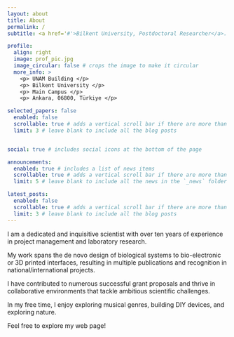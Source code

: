 ```yaml
---
layout: about
title: About
permalink: /
subtitle: <a href='#'>Bilkent University, Postdoctoral Researcher</a>. National Institute of Materials Science and Nanotechnology

profile:
  align: right
  image: prof_pic.jpg
  image_circular: false # crops the image to make it circular
  more_info: >
    <p> UNAM Building </p>
    <p> Bilkent University </p>
    <p> Main Campus </p>
    <p> Ankara, 06800, Türkiye </p>

selected_papers: false
  enabled: false
  scrollable: true # adds a vertical scroll bar if there are more than 3 new post items
  limit: 3 # leave blank to include all the blog posts


social: true # includes social icons at the bottom of the page

announcements:
  enabled: true # includes a list of news items
  scrollable: true # adds a vertical scroll bar if there are more than 3 news items
  limit: 5 # leave blank to include all the news in the `_news` folder

latest_posts:
  enabled: false
  scrollable: true # adds a vertical scroll bar if there are more than 3 new posts items
  limit: 3 # leave blank to include all the blog posts
---
```


I am a dedicated and inquisitive scientist with over ten years of experience in project management and laboratory research. 


My work spans the de novo design of biological systems to bio-electronic or 3D printed interfaces, resulting in multiple publications and recognition in national/international projects. 


I have contributed to numerous successful grant proposals and thrive in collaborative environments that tackle ambitious scientific challenges.


In my free time, I enjoy exploring musical genres, building DIY devices, and exploring nature.


Feel free to explore my web page!
